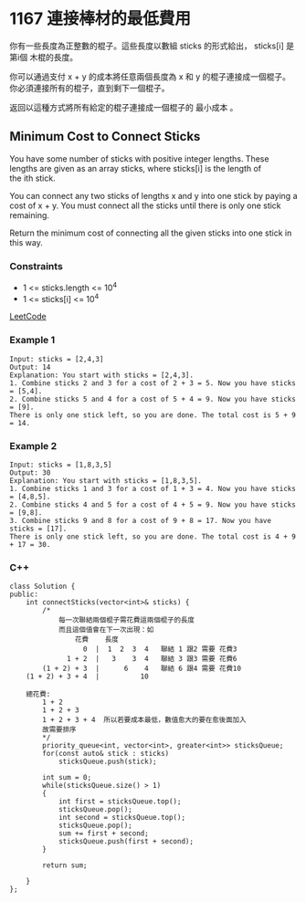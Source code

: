 # 1167 連接棒材的最低費用

你有一些長度為正整數的棍子。這些長度以數組 sticks 的形式給出， sticks[i] 是 第i個 木棍的長度。

你可以通過支付 x + y 的成本將任意兩個長度為 x 和 y 的棍子連接成一個棍子。你必須連接所有的棍子，直到剩下一個棍子。

返回以這種方式將所有給定的棍子連接成一個棍子的 最小成本 。


##  Minimum Cost to Connect Sticks

You have some number of sticks with positive integer lengths. These lengths are given as an array sticks, where sticks[i] is the length of the ith stick.

You can connect any two sticks of lengths x and y into one stick by paying a cost of x + y. You must connect all the sticks until there is only one stick remaining.

Return the minimum cost of connecting all the given sticks into one stick in this way.

### Constraints

* 1 <= sticks.length <= 10<sup>4</sup>
* 1 <= sticks[i] <= 10<sup>4</sup>


[LeetCode](https://leetcode-cn.com/problems/minimum-cost-to-connect-sticks/)


### Example 1

```
Input: sticks = [2,4,3]
Output: 14
Explanation: You start with sticks = [2,4,3].
1. Combine sticks 2 and 3 for a cost of 2 + 3 = 5. Now you have sticks = [5,4].
2. Combine sticks 5 and 4 for a cost of 5 + 4 = 9. Now you have sticks = [9].
There is only one stick left, so you are done. The total cost is 5 + 9 = 14.
```

### Example 2

```
Input: sticks = [1,8,3,5]
Output: 30
Explanation: You start with sticks = [1,8,3,5].
1. Combine sticks 1 and 3 for a cost of 1 + 3 = 4. Now you have sticks = [4,8,5].
2. Combine sticks 4 and 5 for a cost of 4 + 5 = 9. Now you have sticks = [9,8].
3. Combine sticks 9 and 8 for a cost of 9 + 8 = 17. Now you have sticks = [17].
There is only one stick left, so you are done. The total cost is 4 + 9 + 17 = 30.
```

### C++ 

```
class Solution {
public:
    int connectSticks(vector<int>& sticks) {
        /* 
            每一次聯結兩個棍子需花費這兩個棍子的長度
            而且這個值會在下一次出現：如
                花費    長度
                  0  |  1  2  3  4   聯結 1 跟2 需要 花費3
              1 + 2  |   3    3  4   聯結 3 跟3 需要 花費6
        (1 + 2) + 3  |      6    4   聯結 6 跟4 需要 花費10
    (1 + 2) + 3 + 4  |          10

    總花費:
        1 + 2
        1 + 2 + 3
        1 + 2 + 3 + 4  所以若要成本最低，數值愈大的要在愈後面加入
        故需要排序
        */
        priority_queue<int, vector<int>, greater<int>> sticksQueue;
        for(const auto& stick : sticks)
            sticksQueue.push(stick);

        int sum = 0;
        while(sticksQueue.size() > 1)
        {
            int first = sticksQueue.top();
            sticksQueue.pop();
            int second = sticksQueue.top();
            sticksQueue.pop();
            sum += first + second;
            sticksQueue.push(first + second);
        }
            
        return sum;

    }
};
```